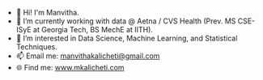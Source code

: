 - 👋 Hi! I'm Manvitha.
- 🔭 I’m currently working with data @ Aetna / CVS Health (Prev. MS CSE-ISyE at Georgia Tech, BS MechE at IITH). 
- 🌱 I’m interested in Data Science, Machine Learning, and Statistical Techniques. 
- 📫 Email me: manvithakalicheti@gmail.com
- :globe_with_meridians: Find me: www.mkalicheti.com
<!--
**mkalicheti/mkalicheti** is a ✨ _special_ ✨ repository because its `README.md` (this file) appears on your GitHub profile.

Here are some ideas to get you started:


-->
